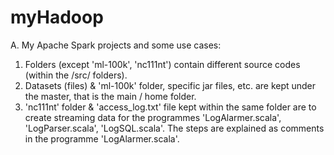 # myHadoop

A. My Apache Spark projects and some use cases:
  1. Folders (except 'ml-100k', 'nc111nt') contain different source codes (within the /src/ folders).
  2. Datasets (files) & 'ml-100k' folder, specific jar files, etc. are kept under the master, that is the main / home folder.
  3. 'nc111nt' folder & 'access_log.txt' file kept within the same folder are to create streaming data for the programmes 'LogAlarmer.scala', 'LogParser.scala', 'LogSQL.scala'.  The steps are explained as comments in the programme 'LogAlarmer.scala'.
